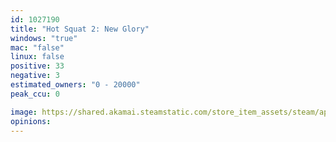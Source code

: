 ```yaml
---
id: 1027190
title: "Hot Squat 2: New Glory"
windows: "true"
mac: "false"
linux: false
positive: 33
negative: 3
estimated_owners: "0 - 20000"
peak_ccu: 0

image: https://shared.akamai.steamstatic.com/store_item_assets/steam/apps/1027190/header.jpg?t=1699293826
opinions:
---
```

